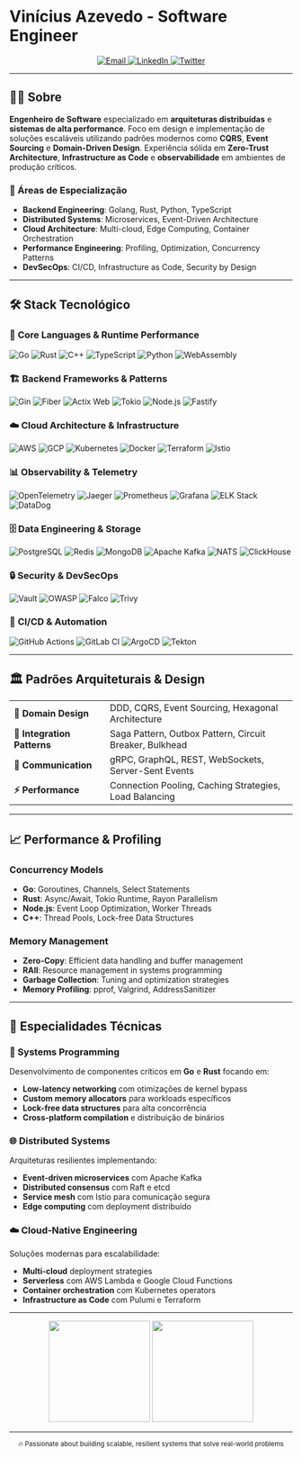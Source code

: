 # Vinícius Azevedo - Software Engineer

<div align="center">
  <a href="mailto:viniciusdiazevedo@gmail.com">
    <img src="https://img.shields.io/badge/Email-viniciusdiazevedo@gmail.com-c23e11?style=for-the-badge&logo=gmail&logoColor=white" alt="Email"/>
  </a>
  <a href="https://www.linkedin.com/in/viniciusazevedo-dev/" target="_blank">
    <img src="https://img.shields.io/badge/LinkedIn-Professional%20Profile-0077B5?style=for-the-badge&logo=linkedin&logoColor=white" alt="LinkedIn"/>
  </a>
  <a href="https://x.com/xvynazevedo" target="_blank">
    <img src="https://img.shields.io/badge/Twitter-@xvynazevedo-1DA1F2?style=for-the-badge&logo=x&logoColor=white" alt="Twitter"/>
  </a>
</div>

---

## 👨‍💻 Sobre

**Engenheiro de Software** especializado em **arquiteturas distribuídas** e **sistemas de alta performance**. Foco em design e implementação de soluções escaláveis utilizando padrões modernos como **CQRS**, **Event Sourcing** e **Domain-Driven Design**. Experiência sólida em **Zero-Trust Architecture**, **Infrastructure as Code** e **observabilidade** em ambientes de produção críticos.

### 🎯 Áreas de Especialização
- **Backend Engineering**: Golang, Rust, Python, TypeScript
- **Distributed Systems**: Microservices, Event-Driven Architecture  
- **Cloud Architecture**: Multi-cloud, Edge Computing, Container Orchestration
- **Performance Engineering**: Profiling, Optimization, Concurrency Patterns
- **DevSecOps**: CI/CD, Infrastructure as Code, Security by Design

---

## 🛠️ Stack Tecnológico

### 🚀 **Core Languages & Runtime Performance**
<div align="left">
  <img src="https://img.shields.io/badge/Go-00ADD8?style=for-the-badge&logo=go&logoColor=white&label=Systems%20Programming" alt="Go"/>
  <img src="https://img.shields.io/badge/Rust-000000?style=for-the-badge&logo=rust&logoColor=white&label=Memory%20Safety" alt="Rust"/>
  <img src="https://img.shields.io/badge/C++-00599C?style=for-the-badge&logo=cplusplus&logoColor=white&label=High%20Performance" alt="C++"/>
  <img src="https://img.shields.io/badge/TypeScript-3178C6?style=for-the-badge&logo=typescript&logoColor=white&label=Type%20Safety" alt="TypeScript"/>
  <img src="https://img.shields.io/badge/Python-3776AB?style=for-the-badge&logo=python&logoColor=white&label=Data%20Engineering" alt="Python"/>
  <img src="https://img.shields.io/badge/WebAssembly-654FF0?style=for-the-badge&logo=webassembly&logoColor=white&label=Edge%20Computing" alt="WebAssembly"/>
</div>

### 🏗️ **Backend Frameworks & Patterns**
<div align="left">
  <img src="https://img.shields.io/badge/Gin-00ADD8?style=for-the-badge&logo=go&logoColor=white&label=Go%20Framework" alt="Gin"/>
  <img src="https://img.shields.io/badge/Fiber-00ADD8?style=for-the-badge&logo=go&logoColor=white&label=Express%20Performance" alt="Fiber"/>
  <img src="https://img.shields.io/badge/Actix%20Web-000000?style=for-the-badge&logo=rust&logoColor=white&label=Async%20Runtime" alt="Actix Web"/>
  <img src="https://img.shields.io/badge/Tokio-000000?style=for-the-badge&logo=rust&logoColor=white&label=Async%20Runtime" alt="Tokio"/>
  <img src="https://img.shields.io/badge/Node.js-339933?style=for-the-badge&logo=nodedotjs&logoColor=white&label=Event%20Loop" alt="Node.js"/>
  <img src="https://img.shields.io/badge/Fastify-000000?style=for-the-badge&logo=fastify&logoColor=white&label=Low%20Overhead" alt="Fastify"/>
</div>

### ☁️ **Cloud Architecture & Infrastructure**
<div align="left">
  <img src="https://img.shields.io/badge/AWS-232F3E?style=for-the-badge&logo=amazonaws&logoColor=white&label=Multi%20AZ" alt="AWS"/>
  <img src="https://img.shields.io/badge/GCP-4285F4?style=for-the-badge&logo=googlecloud&logoColor=white&label=Global%20Scale" alt="GCP"/>
  <img src="https://img.shields.io/badge/Kubernetes-326CE5?style=for-the-badge&logo=kubernetes&logoColor=white&label=Orchestration" alt="Kubernetes"/>
  <img src="https://img.shields.io/badge/Docker-2496ED?style=for-the-badge&logo=docker&logoColor=white&label=Containerization" alt="Docker"/>
  <img src="https://img.shields.io/badge/Terraform-623CE4?style=for-the-badge&logo=terraform&logoColor=white&label=IaC" alt="Terraform"/>
  <img src="https://img.shields.io/badge/Istio-466BB0?style=for-the-badge&logo=istio&logoColor=white&label=Service%20Mesh" alt="Istio"/>
</div>

### 📊 **Observability & Telemetry**
<div align="left">
  <img src="https://img.shields.io/badge/OpenTelemetry-3D348B?style=for-the-badge&logo=opentelemetry&logoColor=white&label=Distributed%20Tracing" alt="OpenTelemetry"/>
  <img src="https://img.shields.io/badge/Jaeger-60C5CC?style=for-the-badge&logo=jaeger&logoColor=white&label=Trace%20Analysis" alt="Jaeger"/>
  <img src="https://img.shields.io/badge/Prometheus-E6522C?style=for-the-badge&logo=prometheus&logoColor=white&label=Metrics" alt="Prometheus"/>
  <img src="https://img.shields.io/badge/Grafana-F46800?style=for-the-badge&logo=grafana&logoColor=white&label=Visualization" alt="Grafana"/>
  <img src="https://img.shields.io/badge/ELK%20Stack-005571?style=for-the-badge&logo=elasticstack&logoColor=white&label=Log%20Analytics" alt="ELK Stack"/>
  <img src="https://img.shields.io/badge/DataDog-632CA6?style=for-the-badge&logo=datadog&logoColor=white&label=APM" alt="DataDog"/>
</div>

### 🗄️ **Data Engineering & Storage**
<div align="left">
  <img src="https://img.shields.io/badge/PostgreSQL-336791?style=for-the-badge&logo=postgresql&logoColor=white&label=ACID%20Compliance" alt="PostgreSQL"/>
  <img src="https://img.shields.io/badge/Redis-DC382D?style=for-the-badge&logo=redis&logoColor=white&label=In%20Memory" alt="Redis"/>
  <img src="https://img.shields.io/badge/MongoDB-47A248?style=for-the-badge&logo=mongodb&logoColor=white&label=Document%20Store" alt="MongoDB"/>
  <img src="https://img.shields.io/badge/Apache%20Kafka-231F20?style=for-the-badge&logo=apachekafka&logoColor=white&label=Event%20Streaming" alt="Apache Kafka"/>
  <img src="https://img.shields.io/badge/NATS-199BFC?style=for-the-badge&logo=nats&logoColor=white&label=Message%20Broker" alt="NATS"/>
  <img src="https://img.shields.io/badge/ClickHouse-FFCC01?style=for-the-badge&logo=clickhouse&logoColor=white&label=Analytics%20DB" alt="ClickHouse"/>
</div>

### 🔒 **Security & DevSecOps**
<div align="left">
  <img src="https://img.shields.io/badge/Vault-000000?style=for-the-badge&logo=vault&logoColor=white&label=Secrets%20Management" alt="Vault"/>
  <img src="https://img.shields.io/badge/OWASP-000000?style=for-the-badge&logo=owasp&logoColor=white&label=Security%20Standards" alt="OWASP"/>
  <img src="https://img.shields.io/badge/Falco-00B4C5?style=for-the-badge&logo=falco&logoColor=white&label=Runtime%20Security" alt="Falco"/>
  <img src="https://img.shields.io/badge/Trivy-1904DA?style=for-the-badge&logo=trivy&logoColor=white&label=Vulnerability%20Scanner" alt="Trivy"/>
</div>

### 🔄 **CI/CD & Automation**
<div align="left">
  <img src="https://img.shields.io/badge/GitHub%20Actions-2088FF?style=for-the-badge&logo=githubactions&logoColor=white&label=Workflows" alt="GitHub Actions"/>
  <img src="https://img.shields.io/badge/GitLab%20CI-FC6D26?style=for-the-badge&logo=gitlab&logoColor=white&label=Pipeline" alt="GitLab CI"/>
  <img src="https://img.shields.io/badge/ArgoCD-EF7B4D?style=for-the-badge&logo=argo&logoColor=white&label=GitOps" alt="ArgoCD"/>
  <img src="https://img.shields.io/badge/Tekton-FD495C?style=for-the-badge&logo=tekton&logoColor=white&label=K8s%20Native" alt="Tekton"/>
</div>

---

## 🏛️ **Padrões Arquiteturais & Design**

<div align="center">
  <table>
    <tr>
      <td><strong>🎯 Domain Design</strong></td>
      <td>DDD, CQRS, Event Sourcing, Hexagonal Architecture</td>
    </tr>
    <tr>
      <td><strong>🔄 Integration Patterns</strong></td>
      <td>Saga Pattern, Outbox Pattern, Circuit Breaker, Bulkhead</td>
    </tr>
    <tr>
      <td><strong>📡 Communication</strong></td>
      <td>gRPC, GraphQL, REST, WebSockets, Server-Sent Events</td>
    </tr>
    <tr>
      <td><strong>⚡ Performance</strong></td>
      <td>Connection Pooling, Caching Strategies, Load Balancing</td>
    </tr>
  </table>
</div>

---

## 📈 **Performance & Profiling**

### **Concurrency Models**
- **Go**: Goroutines, Channels, Select Statements
- **Rust**: Async/Await, Tokio Runtime, Rayon Parallelism  
- **Node.js**: Event Loop Optimization, Worker Threads
- **C++**: Thread Pools, Lock-free Data Structures

### **Memory Management**
- **Zero-Copy**: Efficient data handling and buffer management
- **RAII**: Resource management in systems programming
- **Garbage Collection**: Tuning and optimization strategies
- **Memory Profiling**: pprof, Valgrind, AddressSanitizer

---

## 🎯 **Especialidades Técnicas**

### **🔧 Systems Programming**
Desenvolvimento de componentes críticos em **Go** e **Rust** focando em:
- **Low-latency networking** com otimizações de kernel bypass
- **Custom memory allocators** para workloads específicos  
- **Lock-free data structures** para alta concorrência
- **Cross-platform compilation** e distribuição de binários

### **🌐 Distributed Systems**
Arquiteturas resilientes implementando:
- **Event-driven microservices** com Apache Kafka
- **Distributed consensus** com Raft e etcd
- **Service mesh** com Istio para comunicação segura
- **Edge computing** com deployment distribuído

### **☁️ Cloud-Native Engineering**
Soluções modernas para escalabilidade:
- **Multi-cloud** deployment strategies
- **Serverless** com AWS Lambda e Google Cloud Functions
- **Container orchestration** com Kubernetes operators
- **Infrastructure as Code** com Pulumi e Terraform

---

<div align="center">
  <img height="180em" src="https://github-readme-stats.vercel.app/api?username=vynazevedo&show_icons=true&theme=radical&include_all_commits=true&count_private=true&bg_color=0d1117&title_color=58a6ff&text_color=c9d1d9&icon_color=58a6ff"/>
  <img height="180em" src="https://github-readme-stats.vercel.app/api/top-langs/?username=vynazevedo&layout=compact&langs_count=12&theme=radical&bg_color=0d1117&title_color=58a6ff&text_color=c9d1d9"/>
</div>

---

<div align="center">
  <sub>🔥 Passionate about building scalable, resilient systems that solve real-world problems</sub>
</div>
